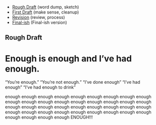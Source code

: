 - [Rough Draft](rough-draft.md) (word dump, sketch)
- [First Draft](first-draft.md) (make sense, cleanup)
- [Revision](revision.md) (review, process)
- [Final-ish](index.md) (Final-ish version)

## Rough Draft

# Enough is enough and I’ve had enough.

“You’re enough.” “You’re not enough.” “I’ve done enough” “I’ve had enough” “I’ve had enough to drink”

enough enough enough enough enough enough enough enough enough enough enough enough enough enough enough enough enough enough enough enough enough enough enough enough enough enough enough enough enough enough enough enough enough enough enough enough enough enough enough enough ENOUGH!!!


